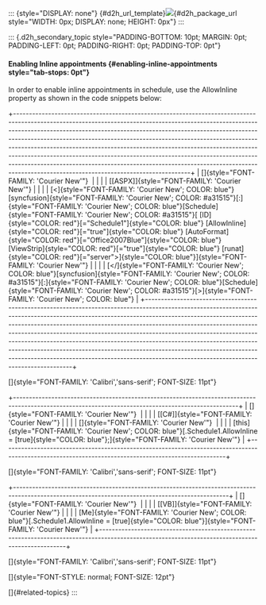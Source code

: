 ::: {style="DISPLAY: none"}
[](ms-xhelp:///?Id=d2h_url_template){#d2h_url_template}![](!package_url!){#d2h_package_url style="WIDTH: 0px; DISPLAY: none; HEIGHT: 0px"}
:::

::: {.d2h_secondary_topic style="PADDING-BOTTOM: 10pt; MARGIN: 0pt; PADDING-LEFT: 0pt; PADDING-RIGHT: 0pt; PADDING-TOP: 0pt"}
#### Enabling Inline appointments {#enabling-inline-appointments style="tab-stops: 0pt"}

In order to enable inline appointments in schedule, use the AllowInline property as shown in the code snippets below:

+-------------------------------------------------------------------------------------------------------------------------------------------------------------------------------------------------------------------------------------------------------------------------------------------------------------------------------------------------------------------------------------------------------------------------------------------------------------------------------------------------------------------------------------------------------------------------------------------------------------------------+
| []{style="FONT-FAMILY: 'Courier New'"}                                                                                                                                                                                                                                                                                                                                                                                                                                                                                                                                                                                  |
|                                                                                                                                                                                                                                                                                                                                                                                                                                                                                                                                                                                                                         |
| [\[ASPX\]]{style="FONT-FAMILY: 'Courier New'"}                                                                                                                                                                                                                                                                                                                                                                                                                                                                                                                                                                          |
|                                                                                                                                                                                                                                                                                                                                                                                                                                                                                                                                                                                                                         |
| [\<]{style="FONT-FAMILY: 'Courier New'; COLOR: blue"}[syncfusion]{style="FONT-FAMILY: 'Courier New'; COLOR: #a31515"}[:]{style="FONT-FAMILY: 'Courier New'; COLOR: blue"}[Schedule]{style="FONT-FAMILY: 'Courier New'; COLOR: #a31515"}[ [ID]{style="COLOR: red"}[=\"Schedule1\"]{style="COLOR: blue"} [AllowInline]{style="COLOR: red"}[=\"true\"]{style="COLOR: blue"} [AutoFormat]{style="COLOR: red"}[=\"Office2007Blue\"]{style="COLOR: blue"} [ViewStrip]{style="COLOR: red"}[=\"true\"]{style="COLOR: blue"} [runat]{style="COLOR: red"}[=\"server"\>]{style="COLOR: blue"}]{style="FONT-FAMILY: 'Courier New'"} |
|                                                                                                                                                                                                                                                                                                                                                                                                                                                                                                                                                                                                                         |
| [\</]{style="FONT-FAMILY: 'Courier New'; COLOR: blue"}[syncfusion]{style="FONT-FAMILY: 'Courier New'; COLOR: #a31515"}[:]{style="FONT-FAMILY: 'Courier New'; COLOR: blue"}[Schedule]{style="FONT-FAMILY: 'Courier New'; COLOR: #a31515"}[\>]{style="FONT-FAMILY: 'Courier New'; COLOR: blue"}                                                                                                                                                                                                                                                                                                                           |
+-------------------------------------------------------------------------------------------------------------------------------------------------------------------------------------------------------------------------------------------------------------------------------------------------------------------------------------------------------------------------------------------------------------------------------------------------------------------------------------------------------------------------------------------------------------------------------------------------------------------------+

[]{style="FONT-FAMILY: 'Calibri','sans-serif'; FONT-SIZE: 11pt"} 

+----------------------------------------------------------------------------------------------------------------------------------------------------+
| []{style="FONT-FAMILY: 'Courier New'"}                                                                                                             |
|                                                                                                                                                    |
| [\[C#\]]{style="FONT-FAMILY: 'Courier New'"}                                                                                                       |
|                                                                                                                                                    |
| []{style="FONT-FAMILY: 'Courier New'"}                                                                                                             |
|                                                                                                                                                    |
| [this]{style="FONT-FAMILY: 'Courier New'; COLOR: blue"}[.Schedule1.AllowInline = [true]{style="COLOR: blue"};]{style="FONT-FAMILY: 'Courier New'"} |
+----------------------------------------------------------------------------------------------------------------------------------------------------+

[]{style="FONT-FAMILY: 'Calibri','sans-serif'; FONT-SIZE: 11pt"} 

+-------------------------------------------------------------------------------------------------------------------------------------------------+
| []{style="FONT-FAMILY: 'Courier New'"}                                                                                                          |
|                                                                                                                                                 |
| [\[VB\]]{style="FONT-FAMILY: 'Courier New'"}                                                                                                    |
|                                                                                                                                                 |
| [Me]{style="FONT-FAMILY: 'Courier New'; COLOR: blue"}[.Schedule1.AllowInline = [true]{style="COLOR: blue"}]{style="FONT-FAMILY: 'Courier New'"} |
+-------------------------------------------------------------------------------------------------------------------------------------------------+

[]{style="FONT-FAMILY: 'Calibri','sans-serif'; FONT-SIZE: 11pt"} 

[]{style="FONT-STYLE: normal; FONT-SIZE: 12pt"} 

[]{#related-topics}
:::
